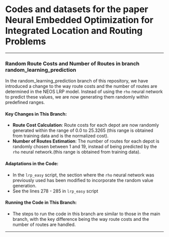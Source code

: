 #  Codes and datasets for the paper Neural Embedded Optimization for Integrated Location and Routing Problems
-------------------------------------------------
### Random Route Costs and Number of Routes in branch random_learning_prediction

In the random_learning_prediction branch of this repository, we have introduced a  change to the way route costs and the number of routes are determined in the NEOS LRP model. Instead of using the `rho` neural network to predict these values, we are now generating them randomly within predefined ranges.

#### Key Changes in This Branch:
- **Route Cost Calculation**: Route costs for each depot are now randomly generated within the range of 0.0 to 25.3265 (this range is obtained from training data and is the normalized cost).
- **Number of Routes Estimation**: The number of routes for each depot is randomly chosen between 1 and 19, instead of being predicted by the `rho` neural network.(this range is obtained from training data).
  
#### Adaptations in the Code:
- In the `lrp_easy` script, the section where the `rho` neural network was previously used has been modified to incorporate the random value generation.
- See the lines 278 - 285 in `lrp_easy` script

#### Running the Code in This Branch:
- The steps to run the code in this branch are similar to those in the main branch, with the key difference being the way route costs and the number of routes are handled.
-------------------------------------------------

